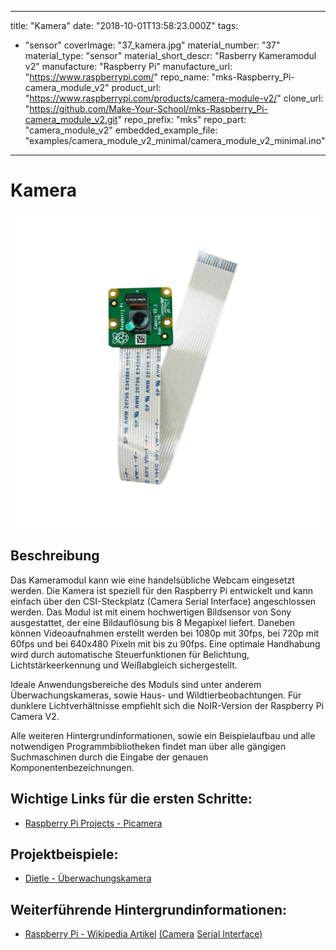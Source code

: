 
---
title: "Kamera"
date: "2018-10-01T13:58:23.000Z"
tags: 
  - "sensor"
coverImage: "37_kamera.jpg"
material_number: "37"
material_type: "sensor"
material_short_descr: "Rasberry Kameramodul v2"
manufacture: "Raspberry Pi"
manufacture_url: "https://www.raspberrypi.com/"
repo_name: "mks-Raspberry_Pi-camera_module_v2"
product_url: "https://www.raspberrypi.com/products/camera-module-v2/"
clone_url: "https://github.com/Make-Your-School/mks-Raspberry_Pi-camera_module_v2.git"
repo_prefix: "mks"
repo_part: "camera_module_v2"
embedded_example_file: "examples/camera_module_v2_minimal/camera_module_v2_minimal.ino"
---


# Kamera

![Kamera](37_kamera.jpg)

## Beschreibung
Das Kameramodul kann wie eine handelsübliche Webcam eingesetzt werden. Die Kamera ist speziell für den Raspberry Pi entwickelt und kann einfach über den CSI-Steckplatz (Camera Serial Interface) angeschlossen werden. Das Modul ist mit einem hochwertigen Bildsensor von Sony ausgestattet, der eine Bildauflösung bis 8 Megapixel liefert. Daneben können Videoaufnahmen erstellt werden bei 1080p mit 30fps, bei 720p mit 60fps und bei 640x480 Pixeln mit bis zu 90fps. Eine optimale Handhabung wird durch automatische Steuerfunktionen für Belichtung, Lichtstärkeerkennung und Weißabgleich sichergestellt.

Ideale Anwendungsbereiche des Moduls sind unter anderem Überwachungskameras, sowie Haus- und Wildtierbeobachtungen. Für dunklere Lichtverhältnisse empfiehlt sich die NoIR-Version der Raspberry Pi Camera V2.

Alle weiteren Hintergrundinformationen, sowie ein Beispielaufbau und alle notwendigen Programmbibliotheken findet man über alle gängigen Suchmaschinen durch die Eingabe der genauen Komponentenbezeichnungen.


<!-- infolist -->
## Wichtige Links für die ersten Schritte:

- [Raspberry Pi Projects - Picamera](https://projects.raspberrypi.org/en/projects/getting-started-with-picamera) 

## Projektbeispiele:

- [Dietle - Überwachungskamera](https://www.dietle.de/bau-einer-ueberwachungskamera-mit-raspberry-pi/)

## Weiterführende Hintergrundinformationen:

- [Raspberry Pi - Wikipedia Artikel](https://de.wikipedia.org/wiki/Raspberry_Pi) [(Camera](https://de.wikipedia.org/wiki/Raspberry_Pi) [Serial Interface)](https://de.wikipedia.org/wiki/Raspberry_Pi)

